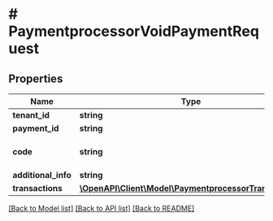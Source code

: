 # # PaymentprocessorVoidPaymentRequest


## Properties 


Name | Type | Description | Notes
------------ | ------------- | ------------- | -------------
**tenant_id**| **string** |   |
**payment_id**| **string** |   | [optional]
**code**| **string** | payment type stripe, paypal..  |
**additional_info**| **string** |   | [optional]
**transactions**| [**\OpenAPI\Client\Model\PaymentprocessorTransaction[]**](PaymentprocessorTransaction.md) |   | [optional]


[[Back to Model list]](../../README.md#models) [[Back to API list]](../../README.md#endpoints) [[Back to README]](../../README.md)

